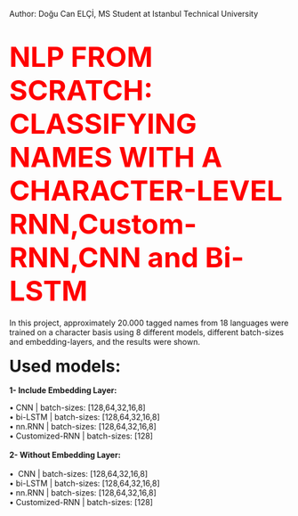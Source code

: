 Author: Doğu Can ELÇİ, MS Student at Istanbul Technical University
# <h style= "color:red;font-size:50px">NLP FROM SCRATCH: CLASSIFYING NAMES WITH A CHARACTER-LEVEL RNN,Custom-RNN,CNN and Bi-LSTM</h>
<l style="font-size:30 px;">In this project, approximately 20.000 tagged names from 18 languages were trained on a character basis using 8 different models, different batch-sizes and embedding-layers, and the results were shown.</l><br>
<br><l style="font-size:30px;font-weight:bold">Used models:</l><br><br>
<strong>1- Include Embedding Layer:</strong><br>

•&nbsp;CNN | batch-sizes: [128,64,32,16,8]<br>
•&nbsp;bi-LSTM | batch-sizes: [128,64,32,16,8]<br>
•&nbsp;nn.RNN | batch-sizes: [128,64,32,16,8]<br>
•&nbsp;Customized-RNN | batch-sizes: [128]<br>
<br>
<strong>2- Without Embedding Layer:</strong><br><br>
•&nbsp; CNN | batch-sizes: [128,64,32,16,8]<br>
•&nbsp;bi-LSTM | batch-sizes: [128,64,32,16,8]<br>
•&nbsp;nn.RNN | batch-sizes: [128,64,32,16,8]<br>
•&nbsp;Customized-RNN | batch-sizes: [128]<br>

